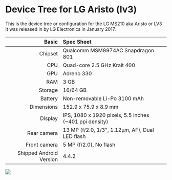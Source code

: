# Device Tree for LG Aristo (lv3)

This is the device tree or configuration for the LG MS210 aka Aristo or LV3
<br>It was released in by LG Electronics in January 2017.

| Basic                   | Spec Sheet                                             |
|------------------------:|:-------------------------------------------------------|
| Chipset                 | Qualcomm MSM8974AC Snapdragon 801                      |
| CPU                     | Quad-core 2.5 GHz Krait 400                            |
| GPU                     | Adreno 330                                             |
| RAM                     | 3 GB                                                   |
| Storage                 | 16/64 GB                                               |
| Battery                 | Non-removable Li-Po 3100 mAh                           |
| Dimensions              | 152.9 x 75.9 x 8.9 mm                                  |
| Display                 | IPS, 1080 x 1920 pixels, 5.5 inches (~401 ppi density) |
| Rear camera             | 13 MP (f/2.0, 1/3", 1.12µm, AF), Dual LED flash        |
| Front camera            | 5 MP (f/2.0), No flash                                 |
| Shipped Android Version | 4.4.2                                                  |

<img src="https://fdn.gsmarena.com/imgroot/news/17/01/lg-aristo/-728/gsmarena_002.jpg">

